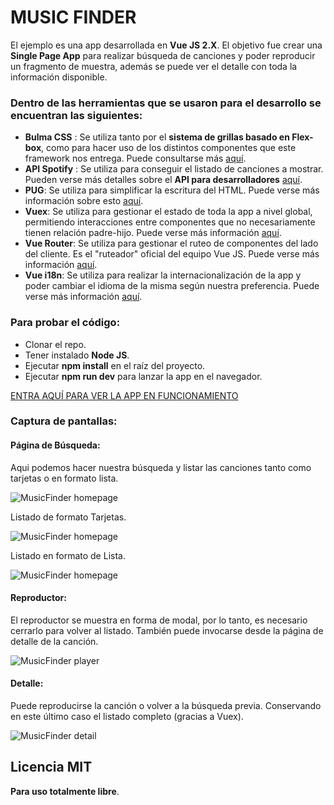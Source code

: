 # MUSIC FINDER

El ejemplo es una app desarrollada en **Vue JS 2.X**. El objetivo fue crear una **Single Page App** para realizar búsqueda de canciones y poder reproducir un fragmento de muestra, además se puede ver el detalle con toda la información disponible.

### Dentro de las herramientas que se usaron para el desarrollo se encuentran las siguientes:

* **Bulma CSS** : Se utiliza tanto por el **sistema de grillas basado en Flex-box**, como para hacer uso de los distintos componentes que este framework nos entrega. Puede consultarse más [aquí](https://bulma.io).
* **API Spotify** : Se utiliza para conseguir el listado de canciones a mostrar. Pueden verse más detalles sobre el **API para desarrolladores** [aquí](https://developer.spotify.com/).
* **PUG**: Se utiliza para simplificar la escritura del HTML. Puede verse más información sobre esto [aquí](https://pugjs.org/api/getting-started.html).
* **Vuex**: Se utiliza para gestionar el estado de toda la app a nivel global, permitiendo interacciones entre componentes que no necesariamente tienen relación padre-hijo. Puede verse más información [aquí](https://vuex.vuejs.org).
* **Vue Router**: Se utiliza para gestionar el ruteo de componentes del lado del cliente. Es el "ruteador" oficial del equipo Vue JS. Puede verse más información [aquí](https://router.vuejs.org).
* **Vue i18n**: Se utiliza para realizar la internacionalización de la app y poder cambiar el idioma de la misma según nuestra preferencia. Puede verse más información [aquí](https://www.npmjs.com/package/vue-i18n).


### Para probar el código:

* Clonar el repo.
* Tener instalado **Node JS**.
* Ejecutar **npm install** en el raíz del proyecto.
* Ejecutar **npm run dev** para lanzar la app en el navegador.

[ENTRA AQUÍ PARA VER LA APP EN FUNCIONAMIENTO](https://alanlapierre.github.io/music-finder/)

### Captura de pantallas:

#### Página de Búsqueda:

Aqui podemos hacer nuestra búsqueda y listar las canciones tanto como tarjetas o en formato lista. 

![MusicFinder homepage](https://github.com/alanlapierre/music-finder/tree/master/src/assets/readme/readme1.png)


Listado de formato Tarjetas.

![MusicFinder homepage](https://github.com/alanlapierre/music-finder/tree/master/src/assets/readme/readme2.png)

Listado en formato de Lista.

![MusicFinder homepage](https://github.com/alanlapierre/music-finder/tree/master/src/assets/readme/readme2.1.png)


#### Reproductor:

El reproductor se muestra en forma de modal, por lo tanto, es necesario cerrarlo para volver al listado. También puede invocarse desde la página de detalle de la canción.  

![MusicFinder player](https://github.com/alanlapierre/music-finder/tree/master/src/assets/readme/readme3.png)


#### Detalle:

Puede reproducirse la canción o volver a la búsqueda previa. Conservando en este último caso el listado completo (gracias a Vuex).

![MusicFinder detail](https://github.com/alanlapierre/music-finder/tree/master/src/assets/readme/readme4.png)


Licencia MIT
----
**Para uso totalmente libre**.



